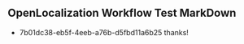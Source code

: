 ## OpenLocalization Workflow Test MarkDown
* 7b01dc38-eb5f-4eeb-a76b-d5fbd11a6b25 thanks!

<!--HONumber=Sep16_HO1-->



